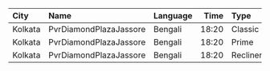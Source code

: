 | City    | Name                   | Language |  Time | Type     | Price | Capacity | Booked |
| :------ | :--------------------- | :------- | ----: | :------- | ----: | -------: | -----: |
| Kolkata | PvrDiamondPlazaJassore | Bengali  | 18:20 | Classic  |  112₹ |      100 |     92 |
| Kolkata | PvrDiamondPlazaJassore | Bengali  | 18:20 | Prime    |  190₹ |       11 |      0 |
| Kolkata | PvrDiamondPlazaJassore | Bengali  | 18:20 | Recliner |  360₹ |       12 |      0 |